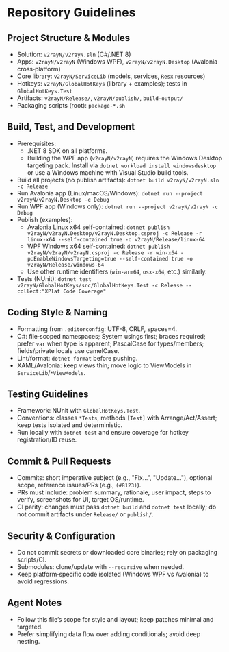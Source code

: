 # Repository Guidelines

## Project Structure & Modules
- Solution: `v2rayN/v2rayN.sln` (C#/.NET 8)
- Apps: `v2rayN/v2rayN` (Windows WPF), `v2rayN/v2rayN.Desktop` (Avalonia cross‑platform)
- Core library: `v2rayN/ServiceLib` (models, services, `Resx` resources)
- Hotkeys: `v2rayN/GlobalHotKeys` (library + examples); tests in `GlobalHotKeys.Test`
- Artifacts: `v2rayN/Release/`, `v2rayN/publish/`, `build-output/`
- Packaging scripts (root): `package-*.sh`

## Build, Test, and Development
- Prerequisites:
  - .NET 8 SDK on all platforms.
  - Building the WPF app (`v2rayN/v2rayN`) requires the Windows Desktop targeting pack. Install via `dotnet workload install windowsdesktop` or use a Windows machine with Visual Studio build tools.
- Build all projects (no publish artifacts): `dotnet build v2rayN/v2rayN.sln -c Release`
- Run Avalonia app (Linux/macOS/Windows): `dotnet run --project v2rayN/v2rayN.Desktop -c Debug`
- Run WPF app (Windows only): `dotnet run --project v2rayN/v2rayN -c Debug`
- Publish (examples):
  - Avalonia Linux x64 self-contained: `dotnet publish v2rayN/v2rayN.Desktop/v2rayN.Desktop.csproj -c Release -r linux-x64 --self-contained true -o v2rayN/Release/linux-64`
  - WPF Windows x64 self-contained: `dotnet publish v2rayN/v2rayN/v2rayN.csproj -c Release -r win-x64 -p:EnableWindowsTargeting=true --self-contained true -o v2rayN/Release/windows-64`
  - Use other runtime identifiers (`win-arm64`, `osx-x64`, etc.) similarly.
- Tests (NUnit): `dotnet test v2rayN/GlobalHotKeys/src/GlobalHotKeys.Test -c Release --collect:"XPlat Code Coverage"`

## Coding Style & Naming
- Formatting from `.editorconfig`: UTF-8, CRLF, spaces=4.
- C#: file‑scoped namespaces; System usings first; braces required; prefer `var` when type is apparent; PascalCase for types/members; fields/private locals use camelCase.
- Lint/format: `dotnet format` before pushing.
- XAML/Avalonia: keep views thin; move logic to ViewModels in `ServiceLib`/`*ViewModels`.

## Testing Guidelines
- Framework: NUnit with `GlobalHotKeys.Test`.
- Conventions: classes `*Tests`, methods `[Test]` with Arrange/Act/Assert; keep tests isolated and deterministic.
- Run locally with `dotnet test` and ensure coverage for hotkey registration/ID reuse.

## Commit & Pull Requests
- Commits: short imperative subject (e.g., "Fix…", "Update…"), optional scope, reference issues/PRs (e.g., `(#8123)`).
- PRs must include: problem summary, rationale, user impact, steps to verify, screenshots for UI, target OS/runtime.
- CI parity: changes must pass `dotnet build` and `dotnet test` locally; do not commit artifacts under `Release/` or `publish/`.

## Security & Configuration
- Do not commit secrets or downloaded core binaries; rely on packaging scripts/CI.
- Submodules: clone/update with `--recursive` when needed.
- Keep platform‑specific code isolated (Windows WPF vs Avalonia) to avoid regressions.

## Agent Notes
- Follow this file’s scope for style and layout; keep patches minimal and targeted.
- Prefer simplifying data flow over adding conditionals; avoid deep nesting.
